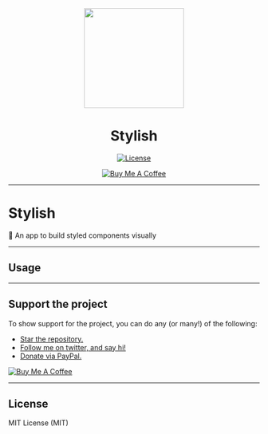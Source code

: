 <div align = "center">
<img src="https://raw.githubusercontent.com/akash-joshi/stylish/master/logo.png" width = "200" />

<h1>Stylish</h1>

[![License](https://img.shields.io/npm/l/neural-color-picker.svg?style=for-the-badge&labelColor=000000&color=ff0666)](https://www.npmjs.com/package/neural-color-picker)

<a href="https://www.buymeacoffee.com/akashjoshi" target="_blank"><img src="https://www.buymeacoffee.com/assets/img/custom_images/orange_img.png" alt="Buy Me A Coffee" style="height: auto !important;width: auto !important;"></a>
</div>

---

# Stylish

🌠 An app to build styled components visually

---

## Usage


---

## Support the project

To show support for the project, you can do any (or many!) of the following:

- [Star the repository.](https://github.com/akash-joshi/stylish)
- [Follow me on twitter, and say hi!](https://twitter.com/akashtrikon)
- [Donate via PayPal.](http://paypal.me/akashsjoshi)

<a href="https://www.buymeacoffee.com/akashjoshi" target="_blank"><img src="https://www.buymeacoffee.com/assets/img/custom_images/orange_img.png" alt="Buy Me A Coffee" style="height: auto !important;width: auto !important;"></a>

---

## License

MIT License (MIT)

